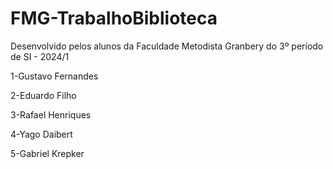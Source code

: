 # FMG-TrabalhoBiblioteca
Desenvolvido pelos alunos da Faculdade Metodista Granbery do 3º período de SI - 2024/1

1-Gustavo Fernandes 

2-Eduardo Filho

3-Rafael Henriques

4-Yago Daibert

5-Gabriel Krepker

